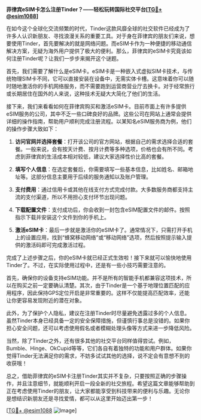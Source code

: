 **菲律宾eSIM卡怎么注册Tinder？——轻松玩转国际社交平台[[TG💪+ @esim1088](https://t.me/s/esim1088)]**

在如今这个全球化交流频繁的时代，Tinder这款风靡全球的社交软件已经成为了许多人认识新朋友、寻找浪漫关系的重要工具。对于身在菲律宾的朋友们来说，想要使用Tinder，首先要解决的就是网络问题。而eSIM卡作为一种便捷的移动通信解决方案，无疑为海外用户提供了极大的便利。那么，菲律宾的eSIM卡究竟该如何注册Tinder呢？让我们一步步来揭开这个谜题。

首先，我们需要了解什么是eSIM卡。eSIM卡是一种嵌入式虚拟SIM卡技术，与传统物理SIM卡不同，它可以直接安装在设备中，无需实体卡槽。这意味着你可以随时随地激活你的手机网络服务，而不需要跑到运营商营业厅去换卡。对于经常旅行或长期居住在国外的人来说，这种技术无疑大大简化了他们的生活。

接下来，我们来看看如何在菲律宾购买和激活eSIM卡。目前市面上有许多提供eSIM服务的公司，其中不乏一些口碑良好的品牌。这些公司在网站上通常会提供详细的操作指南，帮助用户顺利完成注册流程。以某知名eSIM服务商为例，他们的操作步骤大致如下：

1. **访问官网并选择套餐**：打开该公司的官方网站，根据自己的需求选择合适的套餐。一般来说，会有按天计费、按月计费等多种选项，价格也会有所不同。考虑到菲律宾的生活成本相对较低，建议大家选择性价比高的套餐。

2. **填写个人信息**：在选定套餐后，你需要填写一些基本信息，比如姓名、邮箱地址等。这部分信息主要用于后续的服务通知以及账户管理。

3. **支付费用**：通过信用卡或其他在线支付方式完成付款。大多数服务商都支持主流的支付渠道，所以不用担心支付环节出现问题。

4. **下载配置文件**：支付成功后，你会收到一封包含eSIM配置文件的邮件。按照指示下载并安装这个文件到你的手机上。

5. **激活eSIM卡**：最后一步就是激活你的eSIM卡了。通常情况下，只需打开手机上的设置应用，找到“蜂窝移动网络”或“移动网络”选项，然后按照提示输入提供的激活码即可完成激活过程。

完成了上述步骤之后，你的eSIM卡就已经正式生效啦！接下来就可以愉快地使用Tinder了。不过，在实际使用过程中，还是有一些小技巧需要注意的。

首先，确保你的设备支持eSIM功能。并不是所有的智能手机都兼容这项技术，所以在购买之前一定要确认清楚。其次，由于Tinder是一个基于地理位置匹配的应用程序，因此保持GPS定位开启是非常重要的。这样不仅能提高匹配效率，还能让你更容易发现附近的潜在对象。

此外，为了保护个人隐私，建议在注册Tinder时尽量避免透露过多的个人信息。虽然Tinder本身已经具备一定的安全保障措施，但谨慎行事总是没错的。如果你担心安全问题，还可以考虑使用假名或者模糊处理头像等方式来进一步降低风险。

当然，除了Tinder之外，还有很多其他的社交平台同样值得尝试。例如，Bumble、Hinge、OkCupid等等，它们各自有着独特的功能和用户群体。如果你觉得Tinder无法满足你的需求，不妨多试试其他的选择，说不定会有意想不到的收获哦！

总之，借助菲律宾的eSIM卡注册Tinder其实并不复杂，只要按照正确的步骤操作，并且注意细节，就能顺利开启一段全新的社交旅程。希望这篇文章能够帮助到正在考虑使用Tinder的朋友，让大家都能享受到科技带来的便利与乐趣。无论你是想结识新朋友还是寻找爱情，都可以从这里开始迈出第一步！

[[TG💪+ @esim1088](https://t.me/s/esim1088) ![Image](https://i.postimg.cc/4NQfJmqS/Snipaste-2025-05-13-00-14-12.png)]